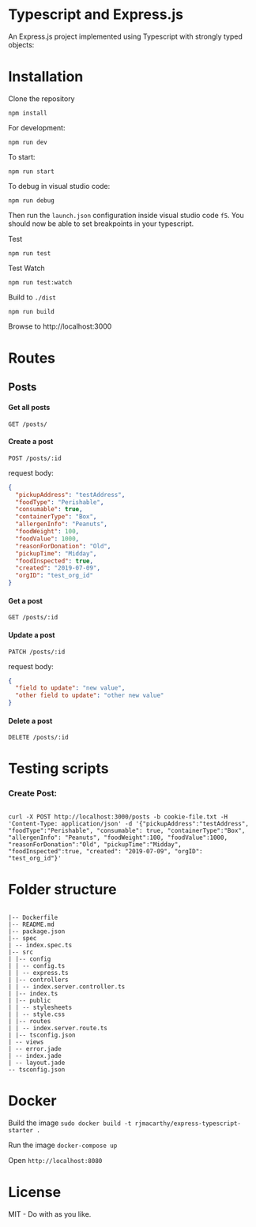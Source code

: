# Typescript and Express.js

An Express.js project implemented using Typescript with strongly typed objects:

# Installation

Clone the repository

```
npm install
```

For development:

```
npm run dev
```

To start:

```
npm run start
```

To debug in visual studio code:

```
npm run debug
```

Then run the `launch.json` configuration inside visual studio code `f5`. You should now be able to set breakpoints in your typescript.

Test

```
npm run test
```

Test Watch

```
npm run test:watch
```

Build to `./dist`

```
npm run build
```

Browse to http://localhost:3000

# Routes

## Posts

#### Get all posts

`GET /posts/`

#### Create a post

`POST /posts/:id`

request body:

```json
{
  "pickupAddress": "testAddress",
  "foodType": "Perishable",
  "consumable": true,
  "containerType": "Box",
  "allergenInfo": "Peanuts",
  "foodWeight": 100,
  "foodValue": 1000,
  "reasonForDonation": "Old",
  "pickupTime": "Midday",
  "foodInspected": true,
  "created": "2019-07-09",
  "orgID": "test_org_id"
}
```

#### Get a post

`GET /posts/:id`

#### Update a post

`PATCH /posts/:id`

request body:

```json
{
  "field to update": "new value",
  "other field to update": "other new value"
}
```

#### Delete a post

`DELETE /posts/:id`

# Testing scripts

### Create Post:

```

curl -X POST http://localhost:3000/posts -b cookie-file.txt -H 'Content-Type: application/json' -d '{"pickupAddress":"testAddress", "foodType":"Perishable", "consumable": true, "containerType":"Box", "allergenInfo": "Peanuts", "foodWeight":100, "foodValue":1000, "reasonForDonation":"Old", "pickupTime":"Midday", "foodInspected":true, "created": "2019-07-09", "orgID": "test_org_id"}'

```

# Folder structure

```

|-- Dockerfile
|-- README.md
|-- package.json
|-- spec
| -- index.spec.ts
|-- src
| |-- config
| | -- config.ts
| | -- express.ts
| |-- controllers
| | -- index.server.controller.ts
| |-- index.ts
| |-- public
| | -- stylesheets
| | -- style.css
| |-- routes
| | -- index.server.route.ts
| |-- tsconfig.json
| -- views
| -- error.jade
| -- index.jade
| -- layout.jade
-- tsconfig.json

```

# Docker

Build the image `sudo docker build -t rjmacarthy/express-typescript-starter .`

Run the image `docker-compose up`

Open `http://localhost:8080`

# License

MIT - Do with as you like.

```

```
